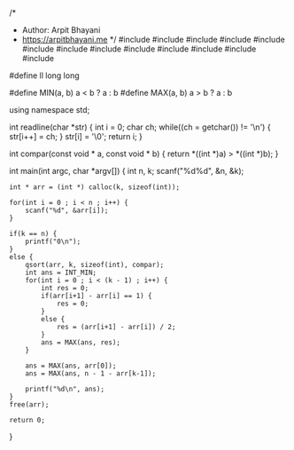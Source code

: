 /*
 *  Author: Arpit Bhayani
 *  https://arpitbhayani.me
 */
#include <cmath>
#include <cstdio>
#include <cstdlib>
#include <climits>
#include <deque>
#include <iostream>
#include <list>
#include <limits>
#include <map>
#include <queue>
#include <set>
#include <stack>
#include <vector>

#define ll long long

#define MIN(a, b) a < b ? a : b
#define MAX(a, b) a > b ? a : b

using namespace std;

int readline(char *str) {
    int i = 0;
    char ch;
    while((ch = getchar()) != '\n') {
        str[i++] = ch;
    }
    str[i] = '\0';
    return i;
}

int compar(const void * a, const void * b) {
    return *((int *)a) > *((int *)b);
}

int main(int argc, char *argv[]) {
    int n, k;
    scanf("%d%d", &n, &k);

    int * arr = (int *) calloc(k, sizeof(int));

    for(int i = 0 ; i < n ; i++) {
        scanf("%d", &arr[i]);
    }

    if(k == n) {
        printf("0\n");
    }
    else {
        qsort(arr, k, sizeof(int), compar);
        int ans = INT_MIN;
        for(int i = 0 ; i < (k - 1) ; i++) {
            int res = 0;
            if(arr[i+1] - arr[i] == 1) {
                res = 0;
            }
            else {
                res = (arr[i+1] - arr[i]) / 2;
            }
            ans = MAX(ans, res);
        }

        ans = MAX(ans, arr[0]);
        ans = MAX(ans, n - 1 - arr[k-1]);

        printf("%d\n", ans);
    }
    free(arr);

    return 0;
}

